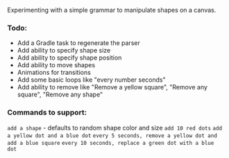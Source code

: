 Experimenting with a simple grammar to manipulate shapes on a canvas.

### Todo:
 - Add a Gradle task to regenerate the parser
 - Add ability to specify shape size
 - Add ability to specify shape position
 - Add ability to move shapes
 - Animations for transitions
 - Add some basic loops like "every number seconds"
 - Add ability to remove like "Remove a yellow square", "Remove any square", "Remove any shape"
 
 
### Commands to support:
`add a shape` - defaults to random shape color and size
`add 10 red dots`
`add a yellow dot and a blue dot`
`every 5 seconds, remove a yellow dot and add a blue square`
`every 10 seconds, replace a green dot with a blue dot`
 